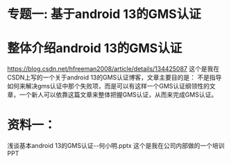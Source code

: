 # 专题一: 基于android 13的GMS认证

# 整体介绍android 13的GMS认证
https://blog.csdn.net/hfreeman2008/article/details/134425087
这个是我在CSDN上写的一个关于android 13的GMS认证博客，文章主要目的是：
不是指导如何来解决gms认证中那个失败项，而是可以有这样一个GMS认证纲领性的文章，一个新人可以依靠这篇文章来整体把握GMS认证，从而来完成GMS认证。


# 资料一：
浅谈基本android 13的GMS认证--何小明.pptx
这个是我在公司内部做的一个培训PPT

